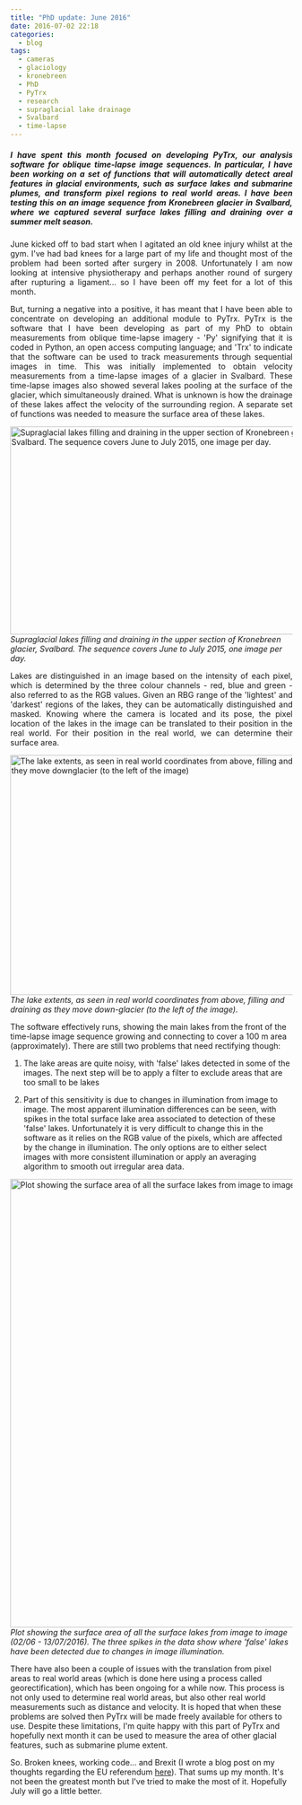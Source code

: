 ```yaml
---
title: "PhD update: June 2016"
date: 2016-07-02 22:18
categories:
  - blog
tags: 
  - cameras
  - glaciology
  - kronebreen
  - PhD
  - PyTrx
  - research
  - supraglacial lake drainage
  - Svalbard
  - time-lapse
---
```

<h5 style="text-align:justify;">I have spent this month focused on developing PyTrx, our analysis software for oblique time-lapse image sequences. In particular, I have been working on a set of functions that will automatically detect areal features in glacial environments, such as surface lakes and submarine plumes, and transform pixel regions to real world areas. I have been testing this on an image sequence from Kronebreen glacier in Svalbard, where we captured several surface lakes filling and draining over a summer melt season.</h5>

<p style="text-align:justify;">June kicked off to bad start when I agitated an old knee injury whilst at the gym. I've had bad knees for a large part of my life and thought most of the problem had been sorted after surgery in 2008. Unfortunately I am now looking at intensive physiotherapy and perhaps another round of surgery after rupturing a ligament... so I have been off my feet for a lot of this month.</p>

<p style="text-align:justify;">But, turning a negative into a positive, it has meant that I have been able to concentrate on developing an additional module to PyTrx. PyTrx is the software that I have been developing as part of my PhD to obtain measurements from oblique time-lapse imagery - 'Py' signifying that it is coded in Python, an open access computing language; and 'Trx' to indicate that the software can be used to track measurements through sequential images in time. This was initially implemented to obtain velocity measurements from a time-lapse images of a glacier in Svalbard. These time-lapse images also showed several lakes pooling at the surface of the glacier, which simultaneously drained. What is unknown is how the drainage of these lakes affect the velocity of the surrounding region. A separate set of functions was needed to measure the surface area of these lakes.</p>

<img class="alignnone  wp-image-4540" src="https://pennyhow.files.wordpress.com/2016/07/lakeimgs2.gif?w=680" alt="Supraglacial lakes filling and draining in the upper section of Kronebreen glacier, Svalbard. The sequence covers June to July 2015, one image per day." width="557" height="371" align="aligncenter" /><br> *Supraglacial lakes filling and draining in the upper section of Kronebreen glacier, Svalbard. The sequence covers June to July 2015, one image per day.*

<p style="text-align:justify;">Lakes are distinguished in an image based on the intensity of each pixel, which is determined by the three colour channels - red, blue and green - also referred to as the RGB values. Given an RBG range of the 'lightest' and 'darkest' regions of the lakes, they can be automatically distinguished and masked. Knowing where the camera is located and its pose, the pixel location of the lakes in the image can be translated to their position in the real world. For their position in the real world, we can determine their surface area.</p>

<img class="alignnone  wp-image-4562" src="https://pennyhow.files.wordpress.com/2016/07/projectedlakeimgs.gif?w=680" alt="The lake extents, as seen in real world coordinates from above, filling and draining as they move downglacier (to the left of the image)" width="606" height="428" align="aligncenter" /><br> *The lake extents, as seen in real world coordinates from above, filling and draining as they move down-glacier (to the left of the image).*

The software effectively runs, showing the main lakes from the front of the time-lapse image sequence growing and connecting to cover a 100 m area (approximately). There are still two problems that need rectifying though:

1. The lake areas are quite noisy, with 'false' lakes detected in some of the images. The next step will be to apply a filter to exclude areas that are too small to be lakes

2. Part of this sensitivity is due to changes in illumination from image to image. The most apparent illumination differences can be seen, with spikes in the total surface lake area associated to detection of these 'false' lakes. Unfortunately it is very difficult to change this in the software as it relies on the RGB value of the pixels, which are affected by the change in illumination. The only options are to either select images with more consistent illumination or apply an averaging algorithm to smooth out irregular area data.

<a href="https://pennyhow.files.wordpress.com/2016/07/sum_areas_plot.jpg" target="_blank"><img class="alignnone size-full wp-image-4567" src="https://pennyhow.files.wordpress.com/2016/07/sum_areas_plot.jpg" alt="Plot showing the surface area of all the surface lakes from image to image (02/06 - 13/07/2016)" width="800" align="aligncenter" /></a><br> *Plot showing the surface area of all the surface lakes from image to image (02/06 - 13/07/2016). The three spikes in the data show where 'false' lakes have been detected due to changes in image illumination.*

There have also been a couple of issues with the translation from pixel areas to real world areas (which is done here using a process called georectification), which has been ongoing for a while now. This process is not only used to determine real world areas, but also other real world measurements such as distance and velocity. It is hoped that when these problems are solved then PyTrx will be made freely available for others to use. Despite these limitations, I'm quite happy with this part of PyTrx and hopefully next month it can be used to measure the area of other glacial features, such as submarine plume extent.

So. Broken knees, working code... and Brexit (I wrote a blog post on my thoughts regarding the EU referendum <a href="https://pennyhow.wordpress.com/2016/06/29/a-phd-students-views-on-the-eu-referendum/">here</a>). That sums up my month. It's not been the greatest month but I've tried to make the most of it. Hopefully July will go a little better.
